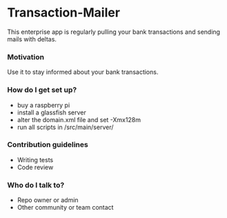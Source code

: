 # Transaction-Mailer #

This enterprise app is regularly pulling your bank transactions and sending mails with deltas.

### Motivation ###

Use it to stay informed about your bank transactions.

### How do I get set up? ###

* buy a raspberry pi
* install a glassfish server
* alter the domain.xml file and set <jvm-options>-Xmx128m</jvm-options>
* run all scripts in /src/main/server/


### Contribution guidelines ###

* Writing tests
* Code review

### Who do I talk to? ###

* Repo owner or admin
* Other community or team contact